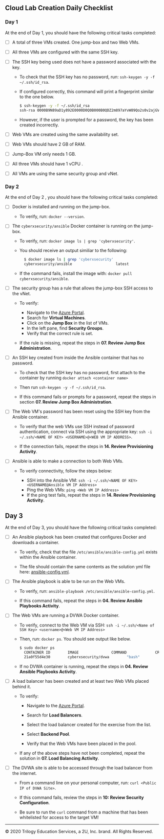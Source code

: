## Cloud Lab Creation Daily Checklist

### Day 1

At the end of Day 1, you should have the following critical tasks completed:

- [ ] A total of three VMs created. One jump-box and two Web VMs.

- [ ] All three VMs are configured with the same SSH key.

- [ ] The SSH key being used does not have a password associated with the key.

  - To check that the SSH key has no password, run: `ssh-keygen -y -f ~/.ssh/id_rsa`.

  - If configured correctly, this command will print a fingerprint similar to the one below.
    
    ```bash
    $ ssh-keygen -y -f ~/.ssh/id_rsa
    ssh-rsa 0000B9N89aD1y892E0000D0Q0B000B0QDZ2m897aYvW89Qo2s0v2ajGViQgxWw0i5nyE89O8989gRfJ10QHaQhnKxUBQPkTX6/9+ykv6mKqFQPl9g7M6Suo2ISfadt+QLbskqJ89Oa8SgKykDRgL/0fgm4kRFDrFZ0U0FX71+D028LZDPNIQkYEygZMo8q7Dixl0KLSq+uGahNK9DZhPqRO2qdhxVTU52uQ289H8989RF+Oy1RnqQh89DM7UjKZubUU0K6x50DpTmF9+gBIpy2UWbgQ5KItuK5187NXvw8i89ybSoIXEq/NiqEFSaBEUW6Q2xDdSYUKJx6nsaD4WVSnS89U9TTlWSW64F2OWIaujULPUL5GWx6vDITEVNwblLP
    ```

  - However, if the user is prompted for a password, the key has been created incorrectly.

- [ ] Web VMs are created using the same availability set.

- [ ] Web VMs should have 2 GB of RAM.

- [ ] Jump-Box VM only needs 1 GB.

- [ ] All three VMs should have 1 vCPU .

- [ ] All VMs are using the same security group and vNet.

### Day 2

At the end of Day 2 , you should have the following critical tasks completed:

- [ ] Docker is installed and running on the jump-box.
  
  - To verify, run: `docker --version`.

- [ ] The `cyberxsecurity/ansible` Docker container is running on the jump-box.

  - To verify, run: `docker image ls | grep 'cyberxsecurity'`.  

  - You should receive an output similiar to the following:

    ```bash
      $ docker image ls | grep 'cyberxsecurity'
      cyberxsecurity/ansible                    latest              30b40da30088        6 months ago       174MB

    ```
  - If the command fails, install the image with: `docker pull cyberxsecurity/ansible`.

- [ ] The security group has a rule that allows the jump-box SSH access to the vNet.

  - To verify:

    - Navigate to the [Azure Portal](https://portal.azure.com).
    - Search for **Virtual Machines**.
    - Click on the **Jump Box** in the list of VMs.
    - In the left pane, find **Security Groups**.
    - Verify that the correct rule is set.

  - If the rule is missing, repeat the steps in  **07. Review Jump Box Administration**.

- [ ] An SSH key created from inside the Ansible container that has no password.

   - To check that the SSH key has no password, first attach to the container by running `docker attach <container name>`
  
   - Then run `ssh-keygen -y -f ~/.ssh/id_rsa`.
  
   - If this command fails or prompts for a password, repeat the steps in section **07. Review Jump Box Administration**.


- [ ] The Web VM's password has been reset using the SSH key from the Ansible container.

   - To verify that the web VMs use SSH instead of password authentication, connect via SSH using the appropriate key: `ssh -i ~/.ssh/<NAME OF KEY> <USERNAME>@<WEB VM IP ADDRESS>`.

   - If the connection fails, repeat the steps in  **14. Review Provisioning Activity**.

- [ ] Ansible is able to make a connection to both Web VMs.

  - To verify connectivity, follow the steps below:

    - SSH into the Ansible VM: `ssh -i ~/.ssh/<NAME OF KEY> <USERNAME@Ansible VM IP Address>`
    - Ping the Web VMs: `ping <Web VM IP Address>`
    - If the ping test fails, repeat the steps in **14. Review Provisioning Activity**.

## Day 3

At the end of Day 3, you should have the following critical tasks completed:

- [ ] An Ansible playbook has been created that configures Docker and downloads a container.

    - To verify, check that the file `/etc/ansible/ansible-config.yml` exists within the Ansible container.

    - The file should contain the same contents as the solution yml file here: [ansible-config.yml](../3/Activities/03_Ansible_Playbooks/Solved/ansible-config.yml).

- [ ] The Ansible playbook is able to be run on the Web VMs.

    - To verify, run: `ansible-playbook /etc/ansible/ansible-config.yml`.

    - If this command fails, repeat the steps in  **04. Review Ansible Playbooks Activity**.

- [ ] The Web VMs are running a DVWA Docker container.

    - To verify, connect to the Web VM via SSH: `ssh -i ~/.ssh/<Name of SSH Key> <username>@<Web VM IP Address>`

    - Then, run: `docker ps`. You should see output like below.
      ```bash
      $ sudo docker ps
        CONTAINER ID        IMAGE               COMMAND             CREATED             STATUS              PORTS               NAMES
        21a0f55d4e30        cyberxsecurity/dvwa        "bash"              6 weeks ago         Up 3 seconds      
      ```
    - If no DVWA container is running, repeat the steps in  **04. Review Ansible Playbooks Activity**.

- [ ] A load  balancer has been created and at least two Web VMs placed behind it.
    - To verify:

      - Navigate to the [Azure Portal](https://portal.azure.com).

      - Search for **Load Balancers**.

      - Select the load balancer created for the exercise from the list.

      - Select **Backend Pool**.

      - Verify that the Web VMs have been placed in the pool.

    - If any of the above steps have not been completed, repeat the solution in **07. Load Balancing Activity**.

- [ ] The DVWA site is able to be accessed through the load balancer from the internet.

  - From a command line on your personal computer, run: `curl <Public IP of DVWA Site>`.

  - If this command fails, review the steps in  **10: Review Security Configuration**.
  
  - Be sure to run the `curl` command from a machine that has been whitelisted for access to the target VM!

---

© 2020 Trilogy Education Services, a 2U, Inc. brand. All Rights Reserved.

